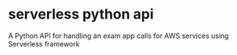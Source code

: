 # serverless python api
 A Python API for handling an exam app calls for AWS services using Serverless framework
